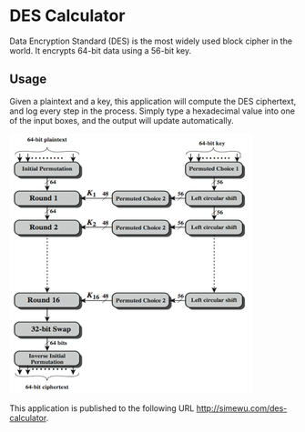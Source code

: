 # DES Calculator
Data Encryption Standard (DES) is the most widely used block cipher in the world. It encrypts 64-bit data using a 56-bit key.

## Usage
Given a plaintext and a key, this application will compute the DES ciphertext, and log every step in the process.
Simply type a hexadecimal value into one of the input boxes, and the output will update automatically.

![](/diagram.png)

This application is published to the following URL
http://simewu.com/des-calculator.
